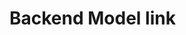 <h1> <a src="https://app.eraser.io/workspace/H9X6BHA4jCR4enS9aK7P?origin=share&elements=YX7V8F4bp4IspVvUsLWtvQ" target="blank">Backend Model link</a></h1>
